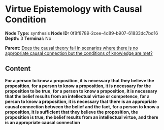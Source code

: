 # Virtue Epistemology with Causal Condition

**Node Type:** synthesis
**Node ID:** 0f8f8789-2cee-4d89-b907-61833dc7bd16
**Depth:** 3
**Terminal:** No

**Parent:** [Does the causal theory fail in scenarios where there is no appropriate causal connection but the conditions of knowledge are met?](does-the-causal-theory-fail-in-scenarios-where-there-is-no-appropriate-causal-connection-but-the-conditions-of-knowledge-are-met.md)

## Content

**For a person to know a proposition, it is necessary that they believe the proposition**, **for a person to know a proposition, it is necessary for the proposition to be true**, **for a person to know a proposition, it is necessary that the belief results from an intellectual virtue or competence**, **for a person to know a proposition, it is necessary that there is an appropriate causal connection between the belief and the fact**, **for a person to know a proposition, it is sufficient that they believe the proposition, the proposition is true, the belief results from an intellectual virtue, and there is an appropriate causal connection**
